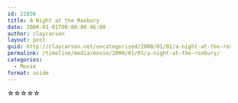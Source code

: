 ```yaml
---
id: 21856
title: A Night at the Roxbury
date: 2000-01-01T00:00:00-06:00
author: claycarson
layout: post
guid: http://claycarson.net/uncategorized/2000/01/01/a-night-at-the-roxbury/
permalink: /timeline/media/movie/2000/01/01/a-night-at-the-roxbury/
categories:
  - Movie
format: aside
---
```

<div class="media-details"></div>

<div class="media-creator"></div>

<div class="media-rating">☆☆☆☆☆</div>